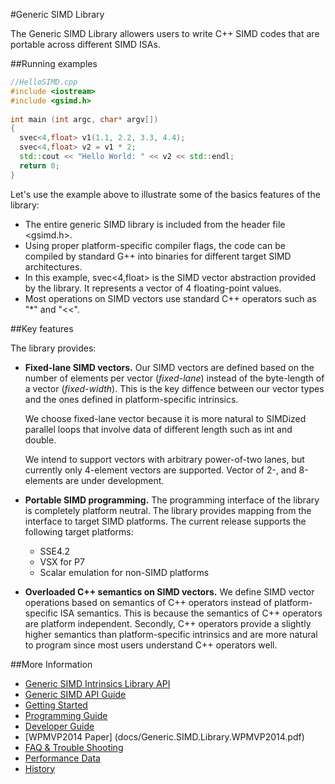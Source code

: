 #Generic SIMD Library

The Generic SIMD Library allowers users to write C++ SIMD codes that are portable across different SIMD ISAs.

##Running examples
```c++
//HelloSIMD.cpp
#include <iostream>
#include <gsimd.h>
    
int main (int argc, char* argv[])
{
  svec<4,float> v1(1.1, 2.2, 3.3, 4.4);
  svec<4,float> v2 = v1 * 2;
  std::cout << "Hello World: " << v2 << std::endl;
  return 0;
}
```

Let's use the example above to illustrate some of the basics features of the library:
- The entire generic SIMD library is included from the header file <gsimd.h>.
- Using proper platform-specific compiler flags, the code can be compiled by standard G++ into binaries for different target SIMD architectures.
- In this example, svec<4,float> is the SIMD vector abstraction provided by the library. It represents a vector of 4 floating-point values.
- Most operations on SIMD vectors use standard C++ operators such as "*" and "<<".

##Key features

The library provides:
- <b>Fixed-lane SIMD vectors.</b> Our SIMD vectors are defined based on the number of elements per vector (<i>fixed-lane</i>) instead of the byte-length of a vector (<i>fixed-width</i>). This is the key diffence between our vector types and the ones defined in platform-specific intrinsics.

   We choose fixed-lane vector because it is more natural to SIMDized parallel loops that involve data of different length such as int and double.

   We intend to support vectors with arbitrary power-of-two lanes, but currently only 4-element vectors are supported. Vector of 2-, and 8-elements are under development.

- <b>Portable SIMD programming.</b> The programming interface of the library is completely platform neutral. The library provides mapping from the interface to target SIMD platforms. The current release supports the following target platforms:
  + SSE4.2
  + VSX for P7
  + Scalar emulation for non-SIMD platforms

- <b>Overloaded C++ semantics on SIMD vectors.</b> We define SIMD vector operations based on semantics of C++ operators instead of platform-specific ISA semantics. This is because the semantics of C++ operators are platform independent. Secondly, C++ operators provide a slightly higher semantics than platform-specific intrinsics and are more natural to program since most users understand C++ operators well.

##More Information
- [Generic SIMD Intrinsics Library API](http://genericsimd.github.io/generic_simd/index.html)
- [Generic SIMD API Guide](http://genericsimd.github.io/generic_simd/apiguide/apiguide.html)
- [Getting Started](docs/getting_started.md)
- [Programming Guide](docs/programming_guide.md)
- [Developer Guide](docs/developer_guide.md)
- [WPMVP2014 Paper] (docs/Generic.SIMD.Library.WPMVP2014.pdf)
- [FAQ & Trouble Shooting](docs/faq.md)
- [Performance Data](docs/performance.md)
- [History](docs/history.md)

